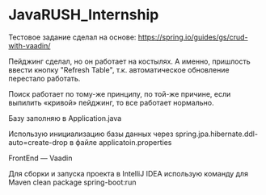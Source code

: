 # JavaRUSH_Internship

Тестовое задание сделал на основе: 
https://spring.io/guides/gs/crud-with-vaadin/

Пейджинг сделал, но он работает на костылях. А именно, пришлость ввести кнопку "Refresh Table", 
т.к. автоматическое обновление перестало работать.

Поиск работает по тому-же принципу, по той-же причине, 
если выпилить «кривой» пейджинг, то все работает нормально.

Базу заполняю в Application.java

Использую инициализацию базы данных через 
spring.jpa.hibernate.ddl-auto=create-drop
в файле applicatoin.properties

FrontEnd — Vaadin

Для сборки и запуска проекта в IntelliJ IDEA
использую команду для Maven clean package spring-boot:run
